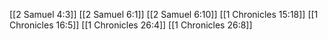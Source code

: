 [[2 Samuel 4:3]]
[[2 Samuel 6:1]]
[[2 Samuel 6:10]]
[[1 Chronicles 15:18]]
[[1 Chronicles 16:5]]
[[1 Chronicles 26:4]]
[[1 Chronicles 26:8]]
